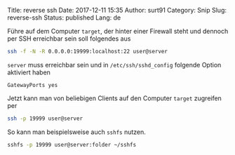 Title: reverse ssh
Date: 2017-12-11 15:35
Author: surt91
Category: Snip
Slug: reverse-ssh
Status: published
Lang: de

Führe auf dem Computer `target`, der hinter einer Firewall steht und dennoch
per SSH erreichbar sein soll folgendes aus

```bash
ssh -f -N -R 0.0.0.0:19999:localhost:22 user@server
```

`server` muss erreichbar sein und in `/etc/ssh/sshd_config`
folgende Option aktiviert haben

```
GatewayPorts yes
```

Jetzt kann man von beliebigen Clients auf den Computer `target` zugreifen per

```bash
ssh -p 19999 user@server
```

So kann man beispielsweise auch `sshfs` nutzen.

```bash
sshfs -p 19999 user@server:folder ~/sshfs
```
